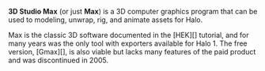 **3D Studio Max** (or just **Max**) is a 3D computer graphics program that can be used to modeling, unwrap, rig, and animate assets for Halo.

Max is the classic 3D software documented in the [HEK][] tutorial, and for many years was the only tool with exporters available for Halo 1. The free version, [Gmax][], is also viable but lacks many features of the paid product and was discontinued in 2005.
